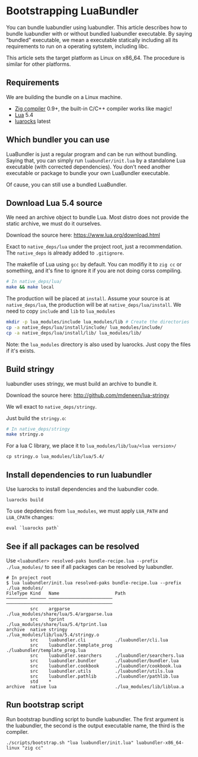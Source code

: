 # Bootstrapping LuaBundler

You can bundle luabundler using luabundler. This article describes how to bundle luabundler with or without bundled luabundler executable. By saying "bundled" executable, we mean a executable statically including all its requirements to run on a operating sytstem, including libc.

This article sets the target platform as Linux on x86_64. The procedure is similar for other platforms.

## Requirements

We are building the bundle on a Linux machine.

- [Zig compiler](https://ziglang.org/download/) 0.9+, the built-in C/C++ compiler works like magic!
- [Lua](https://lua.org) 5.4
- [luarocks](https://luarocks.org) latest

## Which bundler you can use

LuaBundler is just a regular program and can be run without bundling. Saying that, you can simply run `luabundler/init.lua` by a standalone Lua executable (with corrected dependencies). You don't need another executable or package to bundle your own LuaBundler executable.

Of cause, you can still use a bundled LuaBundler.

## Download Lua 5.4 source

We need an archive object to bundle Lua. Most distro does not provide the static archive, we must do it ourselves.

Download the source here: https://www.lua.org/download.html

Exact to `native_deps/lua` under the project root, just a recommendation. The `native_deps` is already added to `.gitignore`.

The makefile of Lua using `gcc` by default. You can modifiy it to `zig cc` or something, and it's fine to ignore it if you are not doing corss compiling.

````sh
# In native_deps/lua/
make && make local
````

The production will be placed at `install`. Assume your source is at `native_deps/lua`, the production will be at `native_deps/lua/install`. We need to copy `include` and `lib` to `lua_modules`

````sh
mkdir -p lua_modules/include lua_modules/lib # Create the directories
cp -a native_deps/lua/install/include/ lua_modules/include/
cp -a native_deps/lua/install/lib/ lua_modules/lib/
````

Note: the `lua_modules` directory is also used by luarocks. Just copy the files if it's exists.

## Build stringy

luabundler uses stringy, we must build an archive to bundle it.

Download the source here: http://github.com/mdeneen/lua-stringy

We wll exact to `native_deps/stringy`.

Just build the `stringy.o`:

````sh
# In native_deps/stringy
make stringy.o
````

For a lua C library, we place it to `lua_modules/lib/lua/<lua version>/`

````
cp stringy.o lua_modules/lib/lua/5.4/
````


## Install dependencies to run luabundler

Use luarocks to install dependencies and the luabundler code.

````
luarocks build
````

To use depdencies from `lua_modules`, we must apply `LUA_PATH` and `LUA_CPATH` changes:

````
eval `luarocks path`
````

## See if all packages can be resolved

Use `<luabundler> resolved-paks bundle-recipe.lua --prefix ./lua_modules/` to see if all packages can be resolved by luabundler.

````
# In project root
$ lua luabundler/init.lua resolved-paks bundle-recipe.lua --prefix ./lua_modules/
FileType Kind   Name                     Path                                    
──────── ────── ──────────────────────── ────────────────────────────────────────
         src    argparse                 ./lua_modules/share/lua/5.4/argparse.lua
         src    tprint                   ./lua_modules/share/lua/5.4/tprint.lua  
archive  native stringy                  ./lua_modules/lib/lua/5.4/stringy.o     
         src    luabundler.cli           ./luabundler/cli.lua                    
         src    luabundler.template_prog ./luabundler/template_prog.lua          
         src    luabundler.searchers     ./luabundler/searchers.lua              
         src    luabundler.bundler       ./luabundler/bundler.lua                
         src    luabundler.cookbook      ./luabundler/cookbook.lua               
         src    luabundler.utils         ./luabundler/utils.lua                  
         src    luabundler.pathlib       ./luabundler/pathlib.lua                
         std    *                                                                
archive  native lua                      ./lua_modules/lib/liblua.a              
````

## Run bootstrap script

Run bootstrap bundling script to bundle luabundler. The first argument is the luabundler, the second is the output executable name, the third is the compiler.

````
./scripts/bootstrap.sh "lua luabundler/init.lua" luabundler-x86_64-linux "zig cc"
````
